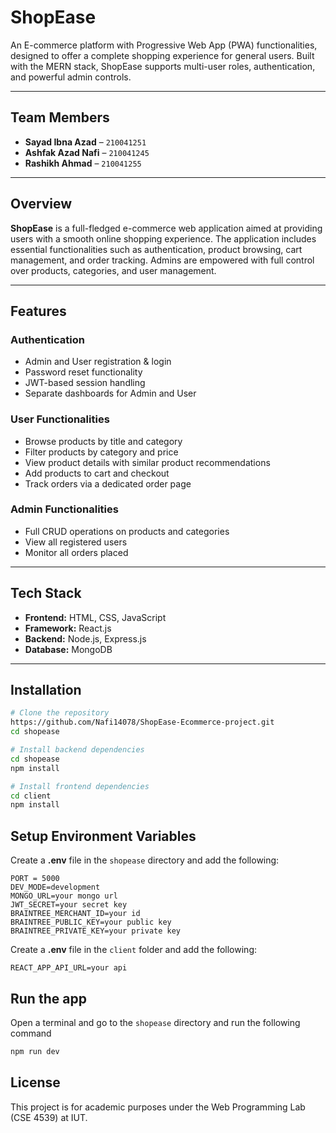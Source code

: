 #  ShopEase

An E-commerce platform with Progressive Web App (PWA) functionalities, designed to offer a complete shopping experience for general users. Built with the MERN stack, ShopEase supports multi-user roles, authentication, and powerful admin controls.

---

##  Team Members

- **Sayad Ibna Azad** – `210041251`
- **Ashfak Azad Nafi** – `210041245`
- **Rashikh Ahmad** – `210041255`

---

##  Overview

**ShopEase** is a full-fledged e-commerce web application aimed at providing users with a smooth online shopping experience. The application includes essential functionalities such as authentication, product browsing, cart management, and order tracking. Admins are empowered with full control over products, categories, and user management.

---

##  Features

###  Authentication
- Admin and User registration & login
- Password reset functionality
- JWT-based session handling
- Separate dashboards for Admin and User

###  User Functionalities
- Browse products by title and category
- Filter products by category and price
- View product details with similar product recommendations
- Add products to cart and checkout
- Track orders via a dedicated order page

###  Admin Functionalities
- Full CRUD operations on products and categories
- View all registered users
- Monitor all orders placed

---

##  Tech Stack

- **Frontend:** HTML, CSS, JavaScript  
- **Framework:** React.js  
- **Backend:** Node.js, Express.js  
- **Database:** MongoDB  

---


##  Installation

```bash
# Clone the repository
https://github.com/Nafi14078/ShopEase-Ecommerce-project.git
cd shopease

# Install backend dependencies
cd shopease
npm install

# Install frontend dependencies
cd client
npm install

```

##  Setup Environment Variables

Create a **.env** file in the `shopease` directory and add the following:

```env
PORT = 5000
DEV_MODE=development
MONGO_URL=your mongo url
JWT_SECRET=your secret key
BRAINTREE_MERCHANT_ID=your id
BRAINTREE_PUBLIC_KEY=your public key
BRAINTREE_PRIVATE_KEY=your private key
```
Create a **.env** file in the `client` folder and add the following:

```env
REACT_APP_API_URL=your api
```


## Run the app

Open a terminal and go to the `shopease` directory and run the following command

```bash
npm run dev
```

## License

This project is for academic purposes under the Web Programming Lab (CSE 4539) at IUT.
